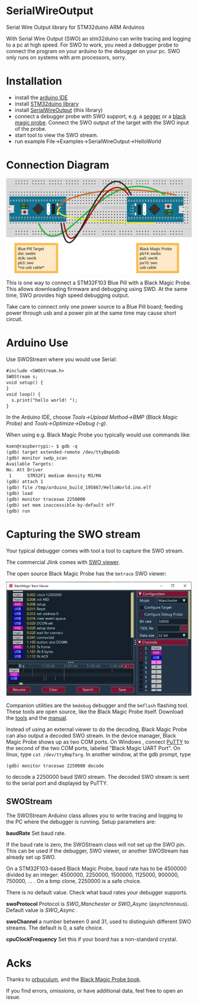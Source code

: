 # SerialWireOutput
Serial Wire Output library for STM32duino ARM Arduinos

With Serial Wire Output (SWO) an stm32duino can write tracing and logging to a pc at high speed. For SWO to work, you need a debugger probe to connect the program on your arduino to the debugger on your pc. SWO only runs on systems with arm processors, sorry.

# Installation
* install the [arduino IDE](https://www.arduino.cc/)
* install [STM32duino library](https://github.com/stm32duino/Arduino_Core_STM32)
* install [SerialWireOutput](https://github.com/koendv/SerialWireOutput) (this library)
* connect a debugger probe with SWO support, e.g. a [segger](https://www.segger.com/products/debug-probes/j-link/) or a [black magic probe](https://github.com/blacksphere/blackmagic/wiki). Connect the SWO output of the target with the SWO input of the probe.
* start tool to view the SWO stream.
* run example File→Examples→SerialWireOutput→HelloWorld

# Connection Diagram
![Connection Diagram](https://raw.githubusercontent.com/koendv/Connecting-Black-Magic-Probe-and-Blue-Pill/master/bmp_bp.svg  "Connecting a Blue Pill to a Black Magic Probe")

This is one way to connect a STM32F103 Blue Pill with a Black Magic Probe. This allows downloading firmware and debugging using SWD. At the same time, SWO provides high speed debugging output.

Take care to connect only one power source to a Blue Pill board; feeding power through usb and a power pin at the same time may cause short circuit.

# Arduino Use
Use SWOStream where you would use Serial:
```
#include <SWOStream.h>
SWOStream s;
void setup() {
}
void loop() {
  s.print("hello world! ");
}
```

In the Arduino IDE, choose *Tools→Upload Method→BMP (Black Magic Probe)* and *Tools→Optimize→Debug (-g)*.

When using e.g. Black Magic Probe you typically would use commands like:
```
koen@raspberrypi:~ $ gdb -q
(gdb) target extended-remote /dev/ttyBmpGdb
(gdb) monitor swdp_scan
Available Targets:
No. Att Driver
 1      STM32F1 medium density M3/M4
(gdb) attach 1
(gdb) file /tmp/arduino_build_195867/HelloWorld.ino.elf
(gdb) load
(gdb) monitor traceswo 2250000
(gdb) set mem inaccessible-by-default off
(gdb) run
```
# Capturing the SWO stream

Your typical debugger comes with tool a tool to capture the SWO stream.

The commercial Jlink comes with [SWO viewer](https://www.segger.com/products/debug-probes/j-link/tools/j-link-swo-viewer/).

The open source Black Magic Probe has the ``bmtrace`` SWO viewer:

![bmtrace](https://github.com/compuphase/Black-Magic-Probe-Book/raw/master/doc/bmtrace.png  "bmtrace SWO viewer for Black Magic Probe")

Companion utilities are the ``bmdebug``  debugger and the ``bmflash`` flashing tool. These tools are open source, like the Black Magic Probe itself. Download the [tools](https://github.com/compuphase/Black-Magic-Probe-Book/releases) and the [manual](https://github.com/compuphase/Black-Magic-Probe-Book/raw/master/BlackMagicProbe.pdf).

Instead of using an external viewer to do the decoding, Black Magic Probe can also output a decoded SWO stream. In the device manager, Black Magic Probe shows up as two COM ports. On Windows , connect [PuTTY](https://www.chiark.greenend.org.uk/~sgtatham/putty/latest.html) to the second of the two COM ports, labeled "Black Magic UART Port". On linux, type ``cat /dev/ttyBmpTarg``. In another window, at the gdb prompt, type
```
(gdb) monitor traceswo 2250000 decode
```
to decode a 2250000 baud SWO stream. The decoded SWO stream is sent to the serial port and displayed by PuTTY.

## SWOStream
The SWOStream Arduino class allows you to write tracing and logging to the PC where the debugger is running. Setup parameters are:

**baudRate** Set baud rate.

If the baud rate is zero, the SWOStream class will not set up the SWO pin. This can be used if the debugger, SWO viewer, or another SWOStream has already set up SWO.

On a STM32F103-based Black Magic Probe, baud rate has to be 4500000 divided by an integer: 4500000, 2250000,  1500000,  1125000, 900000, 750000, ... . On a bmp clone, 2250000 is a safe choice.

There is no default value. Check what baud rates your debugger supports.

**swoProtocol** Protocol is *SWO_Manchester* or *SWO_Async* (asynchronous). Default value is *SWO_Async* .

**swoChannel** a number between 0 and 31, used to distinguish different SWO streams. The default is 0, a safe choice.

**cpuClockFrequency** Set this if your board has a non-standard crystal.

# Acks
Thanks to [orbuculum](https://github.com/orbcode/orbuculum), and the [Black Magic Probe book](https://github.com/compuphase/Black-Magic-Probe-Book).

If you find errors, omissions, or have additional data, feel free to open an issue.
